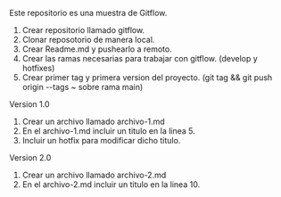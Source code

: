 Este repositorio es una muestra de Gitflow.

1) Crear repositorio llamado gitflow.
2) Clonar reposotorio de manera local.
3) Crear Readme.md y pushearlo a remoto.
4) Crear las ramas necesarias para trabajar con gitflow. (develop y hotfixes)
5) Crear primer tag y primera version del proyecto. (git tag && git push origin --tags ~ sobre rama main)

Version 1.0
1) Crear un archivo llamado archivo-1.md
2) En el archivo-1.md incluir un titulo en la linea 5.
3) Incluir un hotfix para modificar dicho titulo.

Version 2.0
1) Crear un archivo llamado archivo-2.md
2) En el archivo-2.md incluir un titulo en la linea 10.